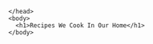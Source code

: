 <!DOCTYPE html>
  <html>
    <head>
     
    </head>
    <body>
      <h1>Recipes We Cook In Our Home</h1>
    </body>
  </html>
  

